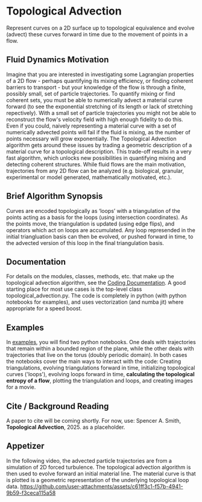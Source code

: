 # Topological Advection
Represent curves on a 2D surface up to topological equivalence and evolve (advect) these curves forward in time due to the movement of points in a flow.

## Fluid Dynamics Motivation
Imagine that you are interested in investigating some Lagrangian properties of a 2D flow - perhaps quantifying its mixing efficiency, or finding coherent barriers to transport - but your knowledge of the flow is through a finite, possibly small, set of particle trajectories.  To quantify mixing or find coherent sets, you must be able to numerically advect a material curve forward (to see the exponential stretching of its length or lack of stretching repectively).  With a small set of particle trajectories you might not be able to reconstruct the flow's velocity field with high enough fidelity to do this.  Even if you could, naively representing a material curve with a set of numerically advected points will fail if the fluid is mixing, as the number of points necessary will grow exponentially.  The Topological Advection algorithm gets around these issues by trading a geometric description of a material curve for a topological description.  This trade-off results in a very fast algorithm, which unlocks new possibilities in quantifying mixing and detecting coherent structures.  While fluid flows are the main motivation, trajectories from any 2D flow can be analyzed (e.g. biological, granular, experimental or model generated, mathematically motivated, etc.).

## Brief Algorithm Synopsis
Curves are encoded topologically as ‘loops’ with a triangulation of the points acting as a basis for the loops (using intersection coordinates). As the points move, the triangulation is updated (using edge flips), and operators which act on loops are accumulated.  Any loop represended in the initial triangluation basis can then be evolved, or pushed forward in time, to the advected version of this loop in the final triangulation basis. 

## Documentation
For details on the modules, classes, methods, etc. that make up the topological advection algorithm, see the [Coding Documentation](https://spencerasmith82.github.io/TopologicalAdvection/).  A good starting place for most use cases is the top-level class topological_advection.py.
The code is completely in python (with python notebooks for examples), and uses vectorization (and numba jit) where appropriate for a speed boost.

## Examples
In [examples](examples/), you will find two python notebooks. One deals with trajectories that remain within a bounded region of the plane, while the other deals with trajectories that live on the torus (doubly periodic domain).  In both cases the notebooks cover the main ways to interact with the code: Creating triangulations, evolving triangulations forward in time, initializing topological curves ('loops'), evolving loops forward in time, **calculating the topological entropy of a flow**, plotting the triangulation and loops, and creating images for a movie.

## Cite / Background Reading
A paper to cite will be coming shortly.  For now, use: Spencer A. Smith, **Topological Advection**, 2025. as a placeholder.


## Appetizer
In the following video, the advected particle trajectories are from a simulation of 2D forced turbulence.  The topological advection algorithm is then used to evolve forward an initial material line.  The material curve is that is plotted is a geometric representation of the underlying topological loop data.
https://github.com/user-attachments/assets/c61ff3c1-f57b-4941-9b59-f3ceca115a58



